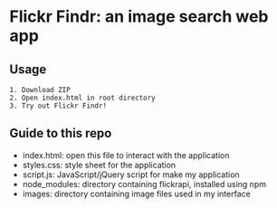 Flickr Findr: an image search web app 
======================================

Usage 
------
	1. Download ZIP 
	2. Open index.html in root directory 
	3. Try out Flickr Findr! 

Guide to this repo 
-------------------
* index.html: open this file to interact with the application 
* styles.css: style sheet for the application 
* script.js: JavaScript/jQuery script for make my application 
* node_modules: directory containing flickrapi, installed using npm 
* images: directory containing image files used in my interface 
